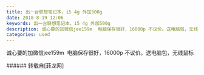 ```yaml
---
title: 出一台联想笔记本，i5 4g 外加500g
date: 2018-8-19 12:06
keywords: 出一台联想笔记本，i5 4g 外加500g
description: 诚心要的加微信jee159m  电脑保存很好，16000p 不议价。送电脑包，无线鼠标
categories: used
---
```

<td class="t_f" id="postmessage_1660907">

诚心要的加微信jee159m  电脑保存很好，16000p 不议价。送电脑包，无线鼠标<br/>
<img alt="" border="0" class="zoom" data-cf-modified-5b37db34186b39cea7665235-="" file="http://www.flw.ph/data/appbyme/upload/image/201808/19/EG7QYV4B5GJW.jpg" id="aimg_mWXW6" lazyloadthumb="1" onclick="" onmouseover="" src="http://www.flw.ph/data/appbyme/upload/image/201808/19/EG7QYV4B5GJW.jpg"/><br/>
<img alt="" border="0" class="zoom" data-cf-modified-5b37db34186b39cea7665235-="" file="http://www.flw.ph/data/appbyme/upload/image/201808/19/kE1qUGmh9QmW.jpg" id="aimg_qh376" lazyloadthumb="1" onclick="" onmouseover="" src="http://www.flw.ph/data/appbyme/upload/image/201808/19/kE1qUGmh9QmW.jpg"/><br/>
<img alt="" border="0" class="zoom" data-cf-modified-5b37db34186b39cea7665235-="" file="http://www.flw.ph/data/appbyme/upload/image/201808/19/k1vx68wMsS3D.jpg" id="aimg_YrZWo" lazyloadthumb="1" onclick="" onmouseover="" src="http://www.flw.ph/data/appbyme/upload/image/201808/19/k1vx68wMsS3D.jpg"/><br/>
</td>
###### 转载自[菲龙网]